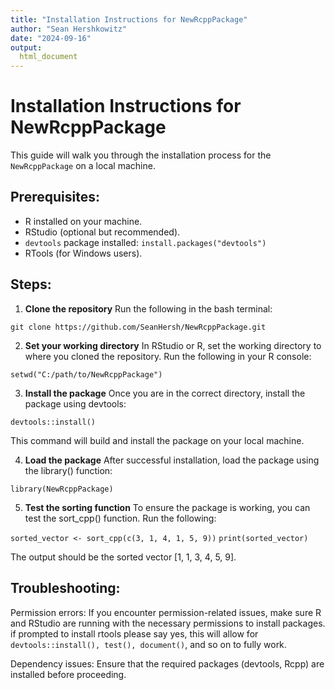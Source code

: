 ```yaml
---
title: "Installation Instructions for NewRcppPackage"
author: "Sean Hershkowitz"
date: "2024-09-16"
output:
  html_document
---
```



# Installation Instructions for NewRcppPackage

This guide will walk you through the installation process for the `NewRcppPackage` on a local machine.

## Prerequisites:
- R installed on your machine.
- RStudio (optional but recommended).
- `devtools` package installed: `install.packages("devtools")`
- RTools (for Windows users).

## Steps:
 
1. **Clone the repository**
Run the following in the bash terminal:

```git clone https://github.com/SeanHersh/NewRcppPackage.git```

2. **Set your working directory**
In RStudio or R, set the working directory to where you cloned the repository. Run the following in your R console:

```setwd("C:/path/to/NewRcppPackage")```

3. **Install the package**
Once you are in the correct directory, install the package using devtools:

```devtools::install()```

This command will build and install the package on your local machine.

4. **Load the package**
After successful installation, load the package using the library() function:

```library(NewRcppPackage)```

5. **Test the sorting function**
To ensure the package is working, you can test the sort_cpp() function. Run the following:

```sorted_vector <- sort_cpp(c(3, 1, 4, 1, 5, 9))```
```print(sorted_vector)```

The output should be the sorted vector [1, 1, 3, 4, 5, 9].

## Troubleshooting:

Permission errors: If you encounter permission-related issues, make sure R and RStudio are running with the necessary permissions to install packages. if prompted to install rtools please say yes, this will allow for ```devtools::install(), test(), document()```, and so on to fully work.

Dependency issues: Ensure that the required packages (devtools, Rcpp) are installed before proceeding.
